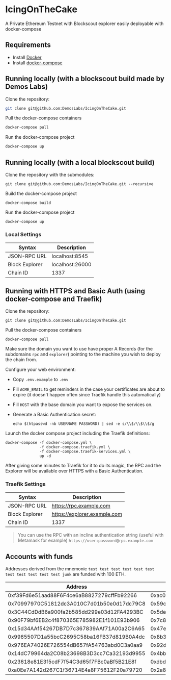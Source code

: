 # IcingOnTheCake

A Private Ethereum Testnet with Blockscout explorer easily deployable with docker-compose

## Requirements

- Install [Docker](https://docs.docker.com/get-docker/)
- Install [docker-compose](https://docs.docker.com/compose/install/)

## Running locally (with a blockscout build made by Demos Labs)

Clone the repository:

```sh
git clone git@github.com:DemosLabs/IcingOnTheCake.git
```

Pull the docker-compose containers

```sh
docker-compose pull
```

Run the docker-compose project

```sh
docker-compose up
```

## Running locally (with a local blockscout build)

Clone the repository with the submodules:

```shell
git clone git@github.com:DemosLabs/IcingOnTheCake.git --recursive
```

Build the docker-compose project

```shell
docker-compose build
```

Run the docker-compose project

```shell
docker-compose up
```

### Local Settings

| Syntax         | Description     |
| -------------- | --------------- |
| JSON-RPC URL   | localhost:8545  |
| Block Explorer | localhost:26000 |
| Chain ID       | 1337            |

## Running with HTTPS and Basic Auth (using docker-compose and Traefik)

Clone the repository:

```shell
git clone git@github.com:DemosLabs/IcingOnTheCake.git
```

Pull the docker-compose containers

```shell
docker-compose pull
```

Make sure the domain you want to use have proper A Records (for the subdomains `rpc` and `explorer`) pointing to the machine you wish to deploy the chain from.

Configure your web environment:

- Copy `.env.example` to `.env`
- Fill `ACME_EMAIL` to get reminders in the case your certificates are about to expire (it doesn't happen often since Traefik handle this automatically)
- Fill `HOST` with the base domain you want to expose the services on.
- Generate a Basic Authentication secret:

  ```shell
  echo $(htpasswd -nb USERNAME PASSWORD) | sed -e s/\\$/\\$\\$/g

  ```

Launch the docker compose project including the Traefik definitions:

```shell
docker-compose -f docker-compose.yml \
               -f docker-compose.traefik.yml \
               -f docker-compose.traefik-services.yml \
               up -d
```

After giving some minutes to Traefik for it to do its magic, the RPC and the Explorer will be available over HTTPS with a Basic Authentication.

### Traefik Settings

| Syntax         | Description                  |
| -------------- | ---------------------------- |
| JSON-RPC URL   | https://rpc.example.com      |
| Block Explorer | https://explorer.example.com |
| Chain ID       | 1337                         |

> You can use the RPC with an incline authentication string (useful with Metamask for example)
> `https://user:password@rpc.example.com`

## Accounts with funds

Addresses derived from the mnemonic `test test test test test test test test test test test junk` are funded with 100 ETH.

| Address                                    | Private Key                                                        |
| ------------------------------------------ | ------------------------------------------------------------------ |
| 0xf39Fd6e51aad88F6F4ce6aB8827279cffFb92266 | 0xac0974bec39a17e36ba4a6b4d238ff944bacb478cbed5efcae784d7bf4f2ff80 |
| 0x70997970C51812dc3A010C7d01b50e0d17dc79C8 | 0x59c6995e998f97a5a0044966f0945389dc9e86dae88c7a8412f4603b6b78690d |
| 0x3C44CdDdB6a900fa2b585dd299e03d12FA4293BC | 0x5de4111afa1a4b94908f83103eb1f1706367c2e68ca870fc3fb9a804cdab365a |
| 0x90F79bf6EB2c4f870365E785982E1f101E93b906 | 0x7c852118294e51e653712a81e05800f419141751be58f605c371e15141b007a6 |
| 0x15d34AAf54267DB7D7c367839AAf71A00a2C6A65 | 0x47e179ec197488593b187f80a00eb0da91f1b9d0b13f8733639f19c30a34926a |
| 0x9965507D1a55bcC2695C58ba16FB37d819B0A4dc | 0x8b3a350cf5c34c9194ca85829a2df0ec3153be0318b5e2d3348e872092edffba |
| 0x976EA74026E726554dB657fA54763abd0C3a0aa9 | 0x92db14e403b83dfe3df233f83dfa3a0d7096f21ca9b0d6d6b8d88b2b4ec1564e |
| 0x14dC79964da2C08b23698B3D3cc7Ca32193d9955 | 0x4bbbf85ce3377467afe5d46f804f221813b2bb87f24d81f60f1fcdbf7cbf4356 |
| 0x23618e81E3f5cdF7f54C3d65f7FBc0aBf5B21E8f | 0xdbda1821b80551c9d65939329250298aa3472ba22feea921c0cf5d620ea67b97 |
| 0xa0Ee7A142d267C1f36714E4a8F75612F20a79720 | 0x2a871d0798f97d79848a013d4936a73bf4cc922c825d33c1cf7073dff6d409c6 |
